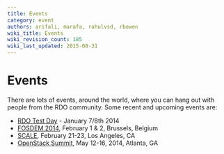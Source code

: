 ```yaml
---
title: Events
category: event
authors: arifali, marafa, rahulvsd, rbowen
wiki_title: Events
wiki_revision_count: 185
wiki_last_updated: 2015-08-31
---
```


# Events

There are lots of events, around the world, where you can hang out with people from the RDO community. Some recent and upcoming events are:

*   [ RDO Test Day](RDO_test_day_January_2014) - January 7/8th 2014
*   [FOSDEM 2014](https://fosdem.org/2014/), February 1 & 2, Brussels, Belgium
*   [SCALE](https://www.socallinuxexpo.org/scale12x), February 21-23, Los Angeles, CA
*   [OpenStack Summit](http://www.openstack.org/summit/openstack-summit-atlanta-2014/), May 12-16, 2014, Atlanta, GA
